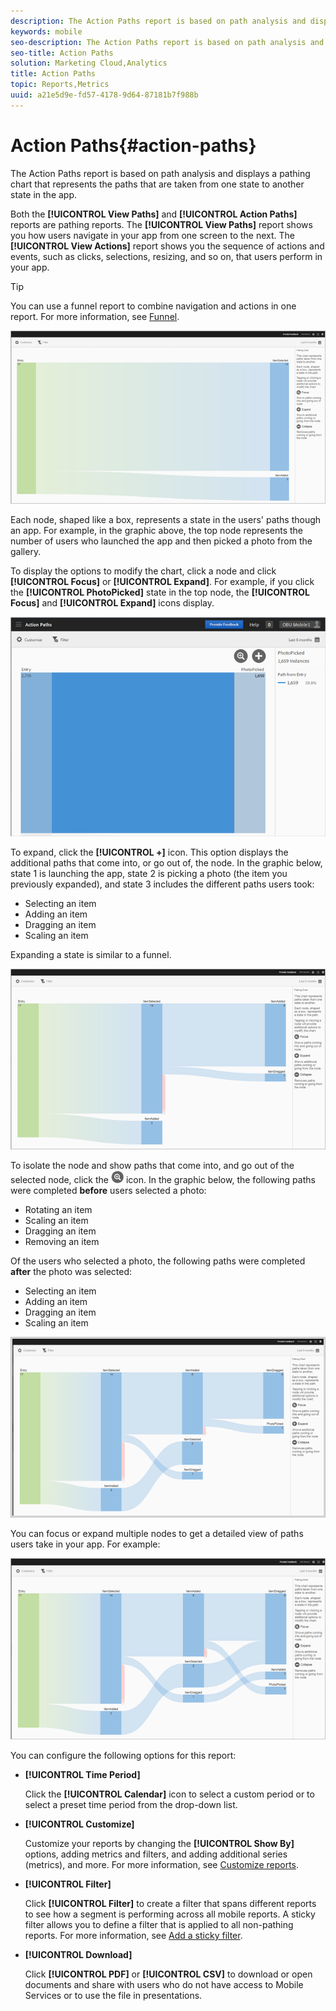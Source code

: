 ```yaml
---
description: The Action Paths report is based on path analysis and displays a pathing chart that represents the paths that are taken from one state to another state in the app.
keywords: mobile
seo-description: The Action Paths report is based on path analysis and displays a pathing chart that represents the paths that are taken from one state to another state in the app.
seo-title: Action Paths
solution: Marketing Cloud,Analytics
title: Action Paths
topic: Reports,Metrics
uuid: a21e5d9e-fd57-4178-9d64-87181b7f988b
---
```


# Action Paths{#action-paths}

The Action Paths report is based on path analysis and displays a pathing chart that represents the paths that are taken from one state to another state in the app.

 Both the **[!UICONTROL View Paths]** and **[!UICONTROL Action Paths]** reports are pathing reports. The **[!UICONTROL View Paths]** report shows you how users navigate in your app from one screen to the next. The **[!UICONTROL View Actions]** report shows you the sequence of actions and events, such as clicks, selections, resizing, and so on, that users perform in your app.

>[!TIP]
>
>You can use a funnel report to combine navigation and actions in one report. For more information, see [Funnel](/help/using/usage/reports-funnel.md).

![](assets/action_paths.png)

Each node, shaped like a box, represents a state in the users' paths though an app. For example, in the graphic above, the top node represents the number of users who launched the app and then picked a photo from the gallery.

To display the options to modify the chart, click a node and click **[!UICONTROL Focus]** or **[!UICONTROL Expand]**. For example, if you click the **[!UICONTROL PhotoPicked]** state in the top node, the **[!UICONTROL Focus]** and **[!UICONTROL Expand]** icons display.

![](assets/action_paths_icons.png)

To expand, click the **[!UICONTROL +]** icon. This option displays the additional paths that come into, or go out of, the node. In the graphic below, state 1 is launching the app, state 2 is picking a photo (the item you previously expanded), and state 3 includes the different paths users took:

* Selecting an item 
* Adding an item 
* Dragging an item 
* Scaling an item

Expanding a state is similar to a funnel.

![action path expand](assets/action_paths_expand.png)

To isolate the node and show paths that come into, and go out of the selected node, click the  ![focus icon](assets/icon_focus.png) icon. In the graphic below, the following paths were completed **before** users selected a photo:

* Rotating an item 
* Scaling an item 
* Dragging an item 
* Removing an item

Of the users who selected a photo, the following paths were completed **after** the photo was selected:

* Selecting an item 
* Adding an item 
* Dragging an item 
* Scaling an item

![action path focus](assets/action_paths_focus.png)

You can focus or expand multiple nodes to get a detailed view of paths users take in your app. For example:

![action path multi](assets/action_paths_mult.png)

You can configure the following options for this report:

* **[!UICONTROL Time Period]**

    Click the **[!UICONTROL Calendar]** icon to select a custom period or to select a preset time period from the drop-down list. 

* **[!UICONTROL Customize]**

    Customize your reports by changing the **[!UICONTROL Show By]** options, adding metrics and filters, and adding additional series (metrics), and more. For more information, see [Customize reports](/help/using/usage/reports-customize/reports-customize.md).

* **[!UICONTROL Filter]**

    Click **[!UICONTROL Filter]** to create a filter that spans different reports to see how a segment is performing across all mobile reports. A sticky filter allows you to define a filter that is applied to all non-pathing reports. For more information, see [Add a sticky filter](/help/using/usage/reports-customize/t-sticky-filter.md).

* **[!UICONTROL Download]**

    Click **[!UICONTROL PDF]** or **[!UICONTROL CSV]** to download or open documents and share with users who do not have access to Mobile Services or to use the file in presentations.